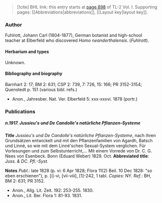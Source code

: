 > [!cite] BHL link: this entry starts at [page 898](https://www.biodiversitylibrary.org/item/103414#page/946/mode/1up) of TL-2 Vol. I.
> Supporting pages: [[Abbreviations|abbreviations]], [[Layout key|layout key]].

### Author

Fuhlrott, Johann Carl (1804-1877), German botanist and high-school teacher at Elberfeld who discovered *Homo neanderthalensis*. (*Fuhlrott*).

#### Herbarium and types

Unknown.

#### Bibliography and biography

Barnhart 2: 17; BM 2: 631; CSP 2: 739, 7: 726, 15: 166; PR 3152-3154; Quenstedt p. 151 (various bibl. refs.)
- Anon., Jahresber. Nat. Ver. Elberfeld 5: xxx-xxxvi. 1878 (portr.)

### Publications

##### n.1917. Jussieu's und De Candolle's natürliche Pflanzen-Systeme

**Title**
*Jussieu's und De Candolle's natürliche Pflanzen-Systeme*, nach ihren Grundsätzen entwickelt und mit den Pflanzenfamilien von Agardh, Batsch und Linné, so wie mit dem Linné'schen Sexual-System verglichen. Für Vorlesungen und zum Selbstunterricht,... Mit einem Vorrede von Dr. C. G. Nees von Esenbeck. Bonn (Eduard Weber) 1829. Oct.
**Abbreviated title**: *Juss. & DC. Pfl.-Syst.*

**Notes**
*Publ*.: late 1828 (p. vi: 6 Apr 1828; Flora 11(2) Beil. 10 Dec 1828: "so eben erschienen"), p. \[i\]-vi, \[vii-viii\], \[1\]-242, 1 tabl. *Copies*: NY.
*Ref*.: BH, BM 2: 631; PR 3152.
- Anon., Allg. Lit. Zeit. 192: 253-255. 1830.
- Anon., Lit. Ber. Flora 1: 81-93. 1831.


